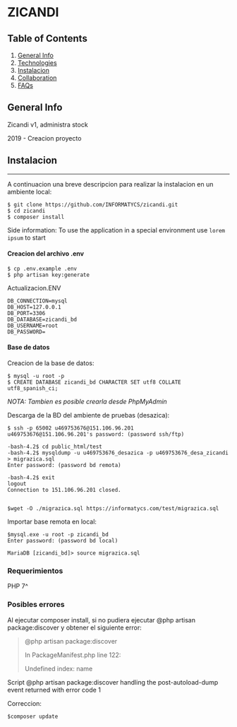 # ZICANDI

## Table of Contents
1. [General Info](#general-info)
2. [Technologies](#technologies)
3. [Instalacion](#instalacion)
4. [Collaboration](#collaboration)
5. [FAQs](#faqs)

## General Info
Zicandi v1, administra stock

2019 - Creacion proyecto

## Instalacion
***
A continuacion una breve descripcion para realizar la instalacion en un ambiente local:
```
$ git clone https://github.com/INFORMATYCS/zicandi.git
$ cd zicandi
$ composer install
```
Side information: To use the application in a special environment use ```lorem ipsum``` to start


#### Creacion del archivo .env
```
$ cp .env.example .env
$ php artisan key:generate
```

Actualizacion.ENV
```
DB_CONNECTION=mysql
DB_HOST=127.0.0.1
DB_PORT=3306
DB_DATABASE=zicandi_bd
DB_USERNAME=root
DB_PASSWORD=
```
#### Base de datos
Creacion de la base de datos:
```
$ mysql -u root -p
$ CREATE DATABASE zicandi_bd CHARACTER SET utf8 COLLATE utf8_spanish_ci;
```

*NOTA: Tambien es posible crearla desde PhpMyAdmin*

Descarga de la BD del ambiente de pruebas (desazica):
```
$ ssh -p 65002 u469753676@151.106.96.201
u469753676@151.106.96.201's password: (password ssh/ftp)

-bash-4.2$ cd public_html/test
-bash-4.2$ mysqldump -u u469753676_desazica -p u469753676_desa_zicandi > migrazica.sql
Enter password: (password bd remota)

-bash-4.2$ exit
logout
Connection to 151.106.96.201 closed.


$wget -O ./migrazica.sql https://informatycs.com/test/migrazica.sql
```

Importar base remota en local:
```
$mysql.exe -u root -p zicandi_bd
Enter password: (password bd local)

MariaDB [zicandi_bd]> source migrazica.sql
```


### Requerimientos
PHP 7^



### Posibles errores
Al ejecutar composer install, si no pudiera ejecutar @php artisan package:discover y obtener el siguiente error: 
> @php artisan package:discover
> 
> In PackageManifest.php line 122:
> 
>   Undefined index: name


Script @php artisan package:discover handling the post-autoload-dump event returned with error code 1

Correccion:
```
$composer update
```
